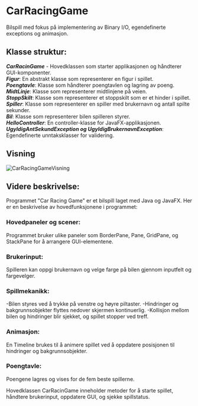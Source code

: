# CarRacingGame
Bilspill med fokus på implementering av Binary I/O, egendefinerte exceptions og animasjon. 

## Klasse struktur: 
***CarRacinGame*** - Hovedklassen som starter applikasjonen og håndterer GUI-komponenter.  
***Figur***: En abstrakt klasse som representerer en figur i spillet.  
***Poengtavle***: Klasse som håndterer poengtavlen og lagring av poeng.  
***MidtLinje***: Klasse som representerer midtlinjene på veien.  
***StoppSkilt***: Klasse som representerer et stoppskilt som er et hinder i spillet.  
***Spiller***: Klasse som representerer en spiller med brukernavn og antall spilte sekunder.  
***Bil***: Klasse som representerer bilen spilleren styrer.  
***HelloController***: En controller-klasse for JavaFX-applikasjonen.  
***UgyldigAntSekundException og UgyldigBrukernavnException***: Egendefinerte unntaksklasser for validering.  

## Visning
![CarRacingGameVisning](gif/CarRacingGame.gif)


## Videre beskrivelse: 
Programmet "Car Racing Game" er et bilspill laget med Java og JavaFX. Her er en beskrivelse av hovedfunksjonene i programmet:

### Hovedpaneler og scener: 
Programmet bruker ulike paneler som BorderPane, Pane, GridPane, og StackPane for å arrangere GUI-elementene.

### Brukerinput:
Spilleren kan oppgi brukernavn og velge farge på bilen gjennom inputfelt og fargevelger.

### Spillmekanikk:
-Bilen styres ved å trykke på venstre og høyre piltaster.
-Hindringer og bakgrunnsobjekter flyttes nedover skjermen kontinuerlig.
-Kollisjon mellom bilen og hindringer blir sjekket, og spillet stopper ved treff.

### Animasjon: 
En Timeline brukes til å animere spillet ved å oppdatere posisjonen til hindringer og bakgrunnsobjekter.

### Poengtavle:
Poengene lagres og vises for de fem beste spillerne.

Hovedklassen CarRacinGame inneholder metoder for å starte spillet, håndtere brukerinput, oppdatere GUI, og sjekke spillstatus.


